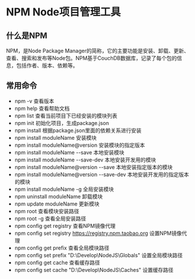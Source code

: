 
# NPM Node项目管理工具

## 什么是NPM

NPM，是Node Package Manager的简称，它的主要功能是安装、卸载、更新、查看、搜索和发布等Node包。NPM基于CouchDB数据库，记录了每个包的信息，包括作者、版本、依赖等。

## 常用命令

* npm -v 查看版本
* npm help 查看帮助文档
* npm list 查看当前项目下已经安装的模块列表
* npm init 初始化项目，生成package.json
* npm install 根据package.json里面的依赖关系进行安装
* npm install moduleName 安装模块
* npm install moduleName@version 安装模块的指定版本
* npm install moduleName --save 本地安装模块
* npm install moduleName --save-dev 本地安装开发用的模块
* npm install moduleName@version --save 本地安装指定版本的模块
* npm install moduleName@version --save-dev 本地安装开发用的指定版本的模块
* npm install moduleName -g 全局安装模块
* npm uninstall moduleName 卸载模块
* npm update moduleName 更新模块
* npm root 查看模块安装路径
* npm root -g 查看全局安装路径
* npm config get registry 查看NPM镜像代理
* npm config set registry https://registry.npm.taobao.org 设置NPM镜像代理
* npm config get prefix 查看全局模块路径
* npm config set prefix "D:\Develop\NodeJS\Globals" 设置全局模块路径
* npm config get cache 查看缓存路径
* npm config set cache "D:\Develop\NodeJS\Caches" 设置缓存路径
